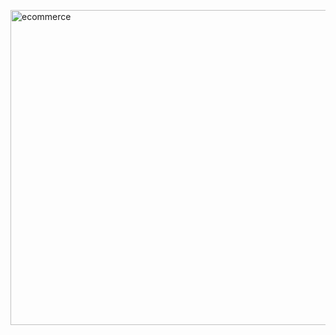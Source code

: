<a data-flickr-embed="true" href="https://www.flickr.com/photos/197661703@N05/53090048222/in/dateposted-public/" title="ecommerce"><img src="https://live.staticflickr.com/65535/53090048222_7e3039224b_o.png" width="1329" height="504" alt="ecommerce"/></a>
